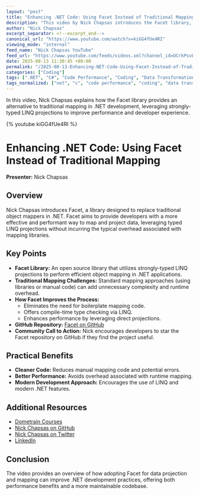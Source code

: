 ```yaml
---
layout: "post"
title: "Enhancing .NET Code: Using Facet Instead of Traditional Mapping"
description: "This video by Nick Chapsas introduces the Facet library, a solution for replacing traditional object mapping in .NET with a more robust method using typed LINQ projections. The content covers how Facet addresses performance concerns and offers strongly-typed projections as an alternative to standard mapping practices in C# and .NET development."
author: "Nick Chapsas"
excerpt_separator: <!--excerpt_end-->
canonical_url: "https://www.youtube.com/watch?v=kiGG4fUe4RI"
viewing_mode: "internal"
feed_name: "Nick Chapsas YouTube"
feed_url: "https://www.youtube.com/feeds/videos.xml?channel_id=UCrkPsvLGln62OMZRO6K-llg"
date: 2025-08-13 11:30:45 +00:00
permalink: "/2025-08-13-Enhancing-NET-Code-Using-Facet-Instead-of-Traditional-Mapping.html"
categories: ["Coding"]
tags: [".NET", "C#", "Code Performance", "Coding", "Data Transformation", "Development Practice", "Facet Library", "LINQ Projections", "Nick Chapsas", "Object Mapping", "Open Source", "Typed Projections", "Videos"]
tags_normalized: ["net", "c", "code performance", "coding", "data transformation", "development practice", "facet library", "linq projections", "nick chapsas", "object mapping", "open source", "typed projections", "videos"]
---
```


In this video, Nick Chapsas explains how the Facet library provides an alternative to traditional mapping in .NET development, leveraging strongly-typed LINQ projections to improve performance and developer experience.<!--excerpt_end-->

{% youtube kiGG4fUe4RI %}

# Enhancing .NET Code: Using Facet Instead of Traditional Mapping

**Presenter:** Nick Chapsas

## Overview

Nick Chapsas introduces Facet, a library designed to replace traditional object mappers in .NET. Facet aims to provide developers with a more effective and performant way to map and project data, leveraging typed LINQ projections without incurring the typical overhead associated with mapping libraries.

## Key Points

- **Facet Library:** An open source library that utilizes strongly-typed LINQ projections to perform efficient object mapping in .NET applications.
- **Traditional Mapping Challenges:** Standard mapping approaches (using libraries or manual code) can add unnecessary complexity and runtime overhead.
- **How Facet Improves the Process:**
  - Eliminates the need for boilerplate mapping code.
  - Offers compile-time type checking via LINQ.
  - Enhances performance by leveraging direct projections.
- **GitHub Repository:** [Facet on GitHub](https://github.com/Tim-Maes/Facet)
- **Community Call to Action:** Nick encourages developers to star the Facet repository on GitHub if they find the project useful.

## Practical Benefits

- **Cleaner Code:** Reduces manual mapping code and potential errors.
- **Better Performance:** Avoids overhead associated with runtime mapping.
- **Modern Development Approach:** Encourages the use of LINQ and modern .NET features.

## Additional Resources

- [Dometrain Courses](https://dometrain.com/courses/?ref=nick-chapsas&promo=youtube&coupon_code=SUMMER30)
- [Nick Chapsas on GitHub](https://github.com/Elfocrash)
- [Nick Chapsas on Twitter](https://twitter.com/nickchapsas)
- [LinkedIn](https://www.linkedin.com/in/nick-chapsas)

## Conclusion

The video provides an overview of how adopting Facet for data projection and mapping can improve .NET development practices, offering both performance benefits and a more maintainable codebase.
